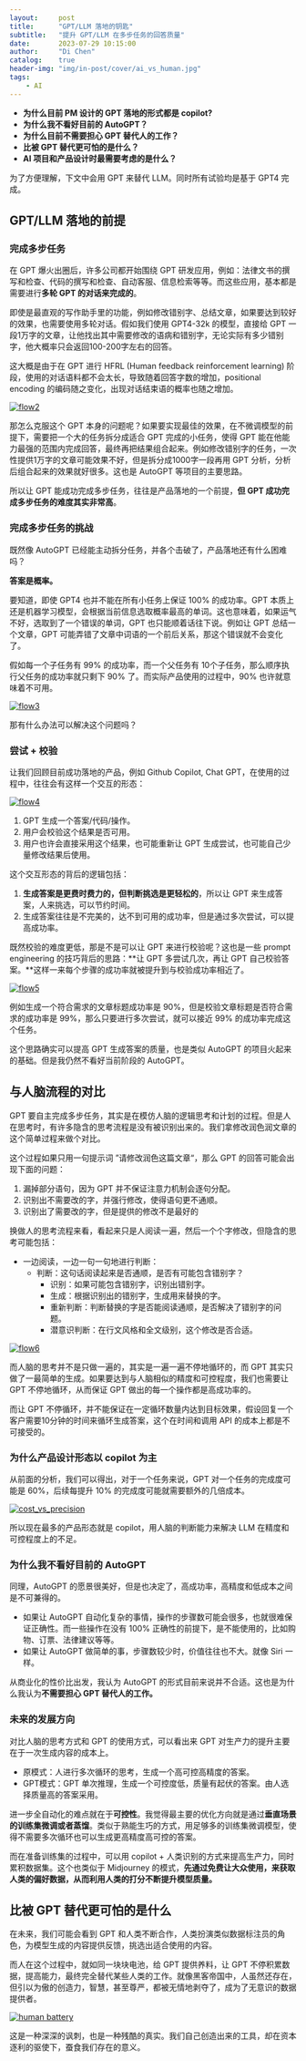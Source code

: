 ```yaml
---
layout:     post
title:      "GPT/LLM 落地的钥匙"
subtitle:   "提升 GPT/LLM 在多步任务的回答质量"
date:       2023-07-29 10:15:00
author:     "Di Chen"
catalog:    true
header-img: "img/in-post/cover/ai_vs_human.jpg"
tags:
    - AI
---
```


 - **为什么目前 PM 设计的 GPT 落地的形式都是 copilot?**
 - **为什么我不看好目前的 AutoGPT？**
 - **为什么目前不需要担心 GPT 替代人的工作？**
 - **比被 GPT 替代更可怕的是什么？**
 - **AI 项目和产品设计时最需要考虑的是什么？**

为了方便理解，下文中会用 GPT 来替代 LLM。同时所有试验均是基于 GPT4 完成。

## GPT/LLM 落地的前提
### 完成多步任务
在 GPT 爆火出圈后，许多公司都开始围绕 GPT 研发应用，例如：法律文书的撰写和检查、代码的撰写和检查、自动客服、信息检索等等。而这些应用，基本都是需要进行**多轮 GPT 的对话来完成的**。

即使是最直观的写作助手里的功能，例如修改错别字、总结文章，如果要达到较好的效果，也需要使用多轮对话。假如我们使用 GPT4-32k 的模型，直接给 GPT 一段1万字的文章，让他找出其中需要修改的语病和错别字，无论实际有多少错别字，他大概率只会返回100-200字左右的回答。

这大概是由于在 GPT 进行 HFRL (Human feedback reinforcement learning) 阶段，使用的对话语料都不会太长，导致随着回答字数的增加，positional encoding 的编码随之变化，出现对话结束语的概率也随之增加。

[![flow2](/img/in-post/ai/flow2.svg)](/img/in-post/ai/flow2.svg)

那怎么克服这个 GPT 本身的问题呢？如果要实现最佳的效果，在不微调模型的前提下，需要把一个大的任务拆分成适合 GPT 完成的小任务，使得 GPT 能在他能力最强的范围内完成回答，最终再把结果组合起来。例如修改错别字的任务，一次性提供1万字的文章可能效果不好，但是拆分成1000字一段再用 GPT 分析，分析后组合起来的效果就好很多。这也是 AutoGPT 等项目的主要思路。

所以让 GPT 能成功完成多步任务，往往是产品落地的一个前提，**但 GPT 成功完成多步任务的难度其实非常高**。

### 完成多步任务的挑战
既然像 AutoGPT 已经能主动拆分任务，并各个击破了，产品落地还有什么困难吗？

**答案是概率。**

要知道，即使 GPT4 也并不能在所有小任务上保证 100% 的成功率。GPT 本质上还是机器学习模型，会根据当前信息选取概率最高的单词。这也意味着，如果运气不好，选取到了一个错误的单词，GPT 也只能顺着话往下说。例如让 GPT 总结一个文章，GPT 可能弄错了文章中词语的一个前后关系，那这个错误就不会变化了。

假如每一个子任务有 99% 的成功率，而一个父任务有 10个子任务，那么顺序执行父任务的成功率就只剩下 90% 了。而实际产品使用的过程中，90% 也许就意味着不可用。

[![flow3](/img/in-post/ai/flow3.svg)](/img/in-post/ai/flow3.svg)

那有什么办法可以解决这个问题吗？

### 尝试 + 校验

让我们回顾目前成功落地的产品，例如 Github Copilot, Chat GPT，在使用的过程中，往往会有这样一个交互的形态：

[![flow4](/img/in-post/ai/flow4.svg)](/img/in-post/ai/flow4.svg)

1. GPT 生成一个答案/代码/操作。
2. 用户会校验这个结果是否可用。
3. 用户也许会直接采用这个结果，也可能重新让 GPT 生成尝试，也可能自己少量修改结果后使用。

这个交互形态的背后的逻辑包括：
1. **生成答案是更费时费力的，但判断挑选是更轻松的**，所以让 GPT 来生成答案，人来挑选，可以节约时间。
2. 生成答案往往是不完美的，达不到可用的成功率，但是通过多次尝试，可以提高成功率。

既然校验的难度更低，那是不是可以让 GPT 来进行校验呢？这也是一些 prompt engineering 的技巧背后的思路：**让 GPT 多尝试几次，再让 GPT 自己校验答案。**这样一来每个步骤的成功率就被提升到与校验成功率相近了。

[![flow5](/img/in-post/ai/flow5.svg)](/img/in-post/ai/flow5.svg)

例如生成一个符合需求的文章标题成功率是 90%，但是校验文章标题是否符合需求的成功率是 99%，那么只要进行多次尝试，就可以接近 99% 的成功率完成这个任务。

这个思路确实可以提高 GPT 生成答案的质量，也是类似 AutoGPT 的项目火起来的基础。但是我仍然不看好当前阶段的 AutoGPT。

## 与人脑流程的对比

GPT 要自主完成多步任务，其实是在模仿人脑的逻辑思考和计划的过程。但是人在思考时，有许多隐含的思考流程是没有被识别出来的。我们拿修改润色润文章的这个简单过程来做个对比。

这个过程如果只用一句提示词 ”请修改润色这篇文章“，那么 GPT 的回答可能会出现下面的问题：
1. 漏掉部分语句，因为 GPT 并不保证注意力机制会逐句分配。
2. 识别出不需要改的字，并强行修改，使得语句更不通顺。
3. 识别出了需要改的字，但是提供的修改不是最好的

换做人的思考流程来看，看起来只是人阅读一遍，然后一个个字修改，但隐含的思考可能包括：
- 一边阅读，一边一句一句地进行判断：
   - 判断：这句话阅读起来是否通顺，是否有可能包含错别字？
     - 识别：如果可能包含错别字，识别出错别字。
     - 生成：根据识别出的错别字，生成用来替换的字。
     - 重新判断：判断替换的字是否能阅读通顺，是否解决了错别字的问题。
     - 潜意识判断：在行文风格和全文级别，这个修改是否合适。

[![flow6](/img/in-post/ai/flow6.svg)](/img/in-post/ai/flow6.svg)

而人脑的思考并不是只做一遍的，其实是一遍一遍不停地循环的，而 GPT 其实只做了一最简单的生成。如果要达到与人脑相似的精度和可控程度，我们也需要让 GPT 不停地循环，从而保证 GPT 做出的每一个操作都是高成功率的。

而让 GPT 不停循环，并不能保证在一定循环数量内达到目标效果，假设回复一个客户需要10分钟的时间来循环生成答案，这个在时间和调用 API 的成本上都是不可接受的。

### 为什么产品设计形态以 copilot 为主

从前面的分析，我们可以得出，对于一个任务来说，GPT 对一个任务的完成度可能是 60%，后续每提升 10% 的完成度可能就需要额外的几倍成本。

[![cost_vs_precision](/img/in-post/ai/cost_vs_precision.jpg)](/img/in-post/ai/cost_vs_precision.jpg)

所以现在最多的产品形态就是 copilot，用人脑的判断能力来解决 LLM 在精度和可控程度上的不足。

### 为什么我不看好目前的 AutoGPT

同理，AutoGPT 的愿景很美好，但是也决定了，高成功率，高精度和低成本之间是不可兼得的。 
 - 如果让 AutoGPT 自动化复杂的事情，操作的步骤数可能会很多，也就很难保证正确性。而一些操作在没有 100% 正确性的前提下，是不能使用的，比如购物、订票、法律建议等等。
 - 如果让 AutoGPT 做简单的事，步骤数较少时，价值往往也不大。就像 Siri 一样。

从商业化的性价比出发，我认为 AutoGPT 的形式目前来说并不合适。这也是为什么我认为**不需要担心 GPT 替代人的工作。**

### 未来的发展方向
对比人脑的思考方式和 GPT 的使用方式，可以看出来 GPT 对生产力的提升主要在于一次生成内容的成本上。

- 原模式：人进行多次循环的思考，生成一个高可控高精度的答案。
- GPT模式：GPT 单次推理，生成一个可控度低，质量有起伏的答案。由人选择质量高的答案采用。

进一步全自动化的难点就在于**可控性**。我觉得最主要的优化方向就是通过**垂直场景的训练集微调或者蒸馏**。类似于熟能生巧的方式，用足够多的训练集微调模型，使得不需要多次循环也可以生成更高精度高可控的答案。

而在准备训练集的过程中，可以用 copilot + 人类识别的方式来提高生产力，同时累积数据集。这个也类似于 Midjourney 的模式，**先通过免费让大众使用，来获取人类的偏好数据，从而利用人类的打分不断提升模型质量。**

## 比被 GPT 替代更可怕的是什么
在未来，我们可能会看到 GPT 和人类不断合作，人类扮演类似数据标注员的角色，为模型生成的内容提供反馈，挑选出适合使用的内容。

而人在这个过程中，就如同一块块电池，给 GPT 提供养料，让 GPT 不停积累数据，提高能力，最终完全替代某些人类的工作。就像黑客帝国中，人虽然还存在，但引以为傲的创造力，智慧，甚至尊严，都被无情地剥夺了，成为了无意识的数据提供者。

[![human battery](/img/in-post/ai/human_battery.jpg)](/img/in-post/ai/human_battery.jpg)

这是一种深深的讽刺，也是一种残酷的真实。我们自己创造出来的工具，却在资本逐利的驱使下，蚕食我们存在的意义。

